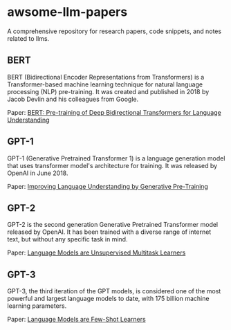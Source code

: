 # awsome-llm-papers
A comprehensive repository for research papers, code snippets, and notes related to llms.

## BERT
BERT (Bidirectional Encoder Representations from Transformers) is a Transformer-based machine learning technique for natural language processing (NLP) pre-training. It was created and published in 2018 by Jacob Devlin and his colleagues from Google.

Paper: [BERT: Pre-training of Deep Bidirectional Transformers for Language Understanding](https://arxiv.org/abs/1810.04805)

## GPT-1
GPT-1 (Generative Pretrained Transformer 1) is a language generation model that uses transformer model's architecture for training. It was released by OpenAI in June 2018.

Paper: [Improving Language Understanding by Generative Pre-Training](https://cdn.openai.com/research-covers/language-unsupervised/language_understanding_paper.pdf)

## GPT-2
GPT-2 is the second generation Generative Pretrained Transformer model released by OpenAI. It has been trained with a diverse range of internet text, but without any specific task in mind.

Paper: [Language Models are Unsupervised Multitask Learners](https://cdn.openai.com/better-language-models/language_models_are_unsupervised_multitask_learners.pdf)

## GPT-3
GPT-3, the third iteration of the GPT models, is considered one of the most powerful and largest language models to date, with 175 billion machine learning parameters.

Paper: [Language Models are Few-Shot Learners](https://arxiv.org/abs/2005.14165)